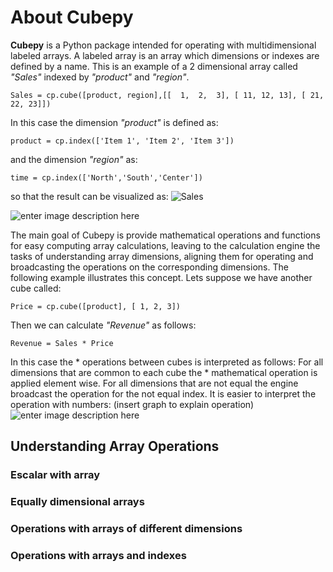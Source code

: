 # About Cubepy

**Cubepy** is a Python package intended for operating with multidimensional labeled arrays. A labeled array is an array which dimensions or indexes are defined by a name.
This is an example of a 2 dimensional array called *"Sales"* indexed by *"product"* and *"region"*.

`Sales = cp.cube([product, region],[[  1,  2,  3], [ 11, 12, 13], [ 21, 22, 23]])`

In this case the dimension *"product"* is defined as:

    product = cp.index(['Item 1', 'Item 2', 'Item 3'])

and the dimension *"region"* as:

    time = cp.index(['North','South','Center'])

so that the result can be visualized as:
![Sales](https://drive.google.com/file/d/1liAA60Qs972OTNxOFWQohm3muZCr6oVm/view?usp=sharing)

![enter image description here](https://drive.google.com/file/d/1liAA60Qs972OTNxOFWQohm3muZCr6oVm)

The main goal of Cubepy is provide mathematical operations and functions for easy computing array calculations, leaving to the calculation engine the tasks of understanding array dimensions, aligning them for operating and broadcasting the operations on the corresponding dimensions. The following example illustrates this concept.
Lets suppose we have another cube called:

    Price = cp.cube([product], [ 1, 2, 3])

Then we can calculate *"Revenue"* as follows:

    Revenue = Sales * Price
In this case the * operations between cubes is interpreted as follows:
For all dimensions that are common to each cube the * mathematical operation is applied element wise. For all dimensions that are not equal the engine broadcast the operation for the not equal index. 
It is easier to interpret the operation with numbers:
(insert graph to explain operation)
![enter image description here](https://drive.google.com/file/d/17D-2mvTpjc4hnDPj1_M_q6OSFHzaIm4r/view?usp=sharing)
## Understanding Array Operations
### Escalar with array
### Equally dimensional arrays
### Operations with arrays of different dimensions
### Operations with arrays and indexes
<!--stackedit_data:
eyJoaXN0b3J5IjpbLTEwNzQ2MzQ1NzYsMTI1NzU2NTkyOSwxND
IxNjY5ODIzLDExMTk2MTM3MzcsMTQzMjAzOTY0MiwtMjMyMzQ2
MDM2LDE4NzI4Njg3MzEsMTQ2ODY2MDY3OSw2NzA3NjUyODYsLT
E0MDg2ODM5NjEsMjgxNzY1NDQ2LC03NjUwNjc1NDUsOTI1ODA5
NTg3LDE4ODg4MzY0MTIsLTE2ODg2NTE2ODAsLTY1ODA1MzAwMC
wxMzkyOTMzODg0LDE2MTk1ODk3NSwxNTQ0MDA2NDEsLTEyNjc3
MDU5NjddfQ==
-->